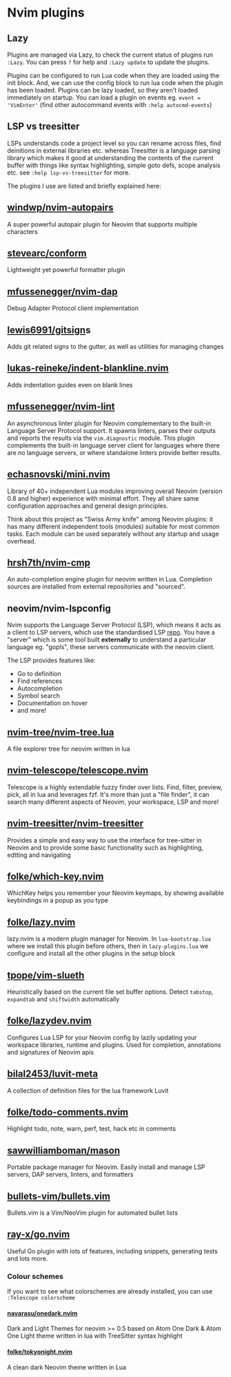 # Nvim plugins

## Lazy

Plugins are managed via Lazy, to check the current status of plugins run `:Lazy`. You can press `?` for help and `:Lazy update` to update the plugins.

Plugins can be configured to run Lua code when they are loaded using the init block. And, we can use the config block to run lua code when the plugin has been loaded. Plugins can be lazy loaded, so they aren't loaded immediately on startup. You can load a plugin on events eg. `event = 'VimEnter'` (find other autocommand events with `:help autocmd-events`)

## LSP vs treesitter

LSPs understands code a project level so you can rename across files, find deinitions in external libraries etc. whereas Treesitter is a language parsing library which makes it good at understanding the contents of the current buffer with things like syntax highlighting, simple goto defs, scope analysis etc. see `:help lsp-vs-treesitter` for more.

The plugins I use are listed and briefly explained here:

## [windwp/nvim-autopairs](https://github.com/windwp/nvim-autopairs)

A super powerful autopair plugin for Neovim that supports multiple characters

## [stevearc/conform](https://github.com/stevearc/conform.nvim)

Lightweight yet powerful formatter plugin

## [mfussenegger/nvim-dap](https://github.com/mfussenegger/nvim-dap)

Debug Adapter Protocol client implementation

## [lewis6991/gitsign](https://github.com/lewis6991/gitsigns.nvim)s

Adds git related signs to the gutter, as well as utilities for managing changes

## [lukas-reineke/indent-blankline.nvim](https://github.com/lukas-reineke/indent-blankline.nvim)

Adds indentation guides even on blank lines

## [mfussenegger/nvim-lint](https://github.com/mfussenegger/nvim-lint)

An asynchronous linter plugin for Neovim complementary to the built-in Language Server Protocol support. It spawns linters, parses their outputs and reports the results via the `vim.diagnostic` module. This plugin complements the built-in language server client for languages where there are no language servers, or where standalone linters provide better results.

## [echasnovski/mini.nvim](https://github.com/echasnovski/mini.nvim)

Library of 40+ independent Lua modules improving overall Neovim (version 0.8 and higher) experience with minimal effort. They all share same configuration approaches and general design principles.

Think about this project as "Swiss Army knife" among Neovim plugins: it has many different independent tools (modules) suitable for most common tasks. Each module can be used separately without any startup and usage overhead.

## [hrsh7th/nvim-cmp](https://github.com/hrsh7th/nvim-cmp)

An auto-completion engine plugin for neovim written in Lua. Completion sources are installed from external repositories and "sourced".

## neovim/nvim-lspconfig

Nvim supports the Language Server Protocol (LSP), which means it acts as a client to LSP servers, which use the standardised LSP [repo](https://microsoft.github.io/language-server-protocol). You have a "server" which is some tool built **externally** to understand a particular language eg. "gopls", these servers communicate with the neovim client.

The LSP provides features like:

- Go to definition
- Find references
- Autocompletion
- Symbol search
- Documentation on hover
- and more!

## [nvim-tree/nvim-tree.lua](https://github.com/nvim-tree/nvim-tree.lua)

A file explorer tree for neovim written in lua

## [nvim-telescope/telescope.nvim](https://github.com/nvim-telescope/telescope.nvim)

Telescope is a highly extendable fuzzy finder over lists. Find, filter, preview, pick, all in lua and leverages fzf. It's more than just a "file finder", it can search many different aspects of Neovim, your workspace, LSP and more!

## [nvim-treesitter/nvim-treesitter](https://github.com/nvim-treesitter/nvim-treesitter)

Provides a simple and easy way to use the interface for tree-sitter in Neovim and to provide some basic functionality such as highlighting, edtting and navigating

## [folke/which-key.nvim](https://github.com/folke/which-key.nvim)

WhichKey helps you remember your Neovim keymaps, by showing available keybindings in a popup as you type

## [folke/lazy.nvim](https://github.com/folke/lazy.nvim)

lazy.nvim is a modern plugin manager for Neovim. In `lua-bootstrap.lua` where we install this plugin before others, then in `lazy-plugins.lua` we configure and install all the other plugins in the setup block

## [tpope/vim-slueth](https://github.com/tpope/vim-sleuth)

 Heuristically based on the current file set buffer options. Detect `tabstop`, `expandtab` and `shiftwidth` automatically

## [folke/lazydev.nvim](https://github.com/folke/lazydev.nvim)

Configures Lua LSP for your Neovim config by lazily updating your workspace libraries, runtime and plugins. Used for completion, annotations and signatures of Neovim apis

## [bilal2453/luvit-meta](https://github.com/Bilal2453/luvit-meta)

A collection of definition files for the lua framework Luvit

## [folke/todo-comments.nvim](https://github.com/folke/todo-comments.nvim)

Highlight todo, note, warn, perf, test, hack etc in comments

## [sawwilliamboman/mason](https://github.com/williamboman/mason.nvim)

Portable package manager for Neovim. Easily install and manage LSP servers, DAP servers, linters, and formatters

## [bullets-vim/bullets.vim](https://github.com/bullets-vim/bullets.vim)

Bullets.vim is a Vim/NeoVim plugin for automated bullet lists

## [ray-x/go.nvim](https://github.com/ray-x/go.nvim)

Useful Go plugin with lots of features, including snippets, generating tests and lots more.

### Colour schemes

If you want to see what colorschemes are already installed, you can use `:Telescope colorscheme`

#### [navarasu/onedark.nvim](https://github.com/navarasu/onedark.nvim)

Dark and Light Themes for neovim >= 0.5 based on Atom One Dark & Atom One Light theme written in lua with TreeSitter syntax highlight

#### [folke/tokyonight.nvim](https://github.com/folke/tokyonight.nvim)

A clean dark Neovim theme written in Lua
